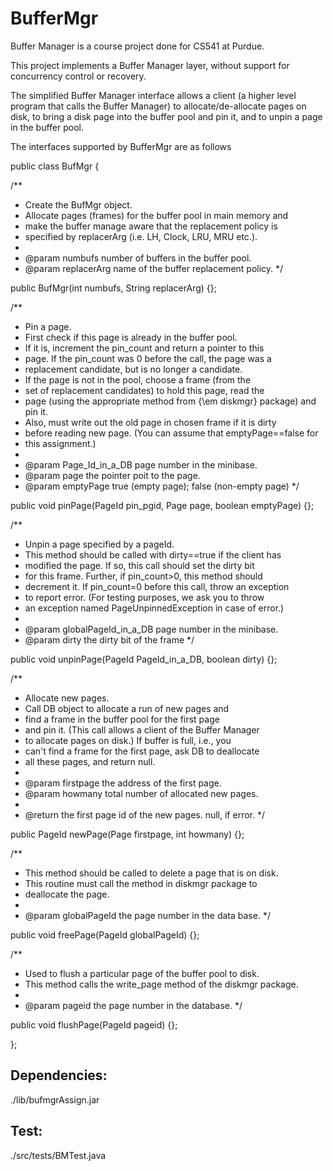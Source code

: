 # BufferMgr

Buffer Manager is a course project done for CS541 at Purdue.

This project implements a Buffer Manager layer, without support for concurrency control or recovery.

The simplified Buffer Manager interface  allows a client (a higher level program that calls the Buffer Manager) to allocate/de-allocate pages on disk, to bring a disk page into the buffer pool and pin it, and to unpin a page in the buffer pool.

The interfaces supported by BufferMgr are as follows


public class BufMgr {

  /**
   * Create the BufMgr object.
   * Allocate pages (frames) for the buffer pool in main memory and
   * make the buffer manage aware that the replacement policy is
   * specified by replacerArg (i.e. LH, Clock, LRU, MRU etc.).
   *
   * @param numbufs number of buffers in the buffer pool.
   * @param replacerArg name of the buffer replacement policy.
   */

  public BufMgr(int numbufs, String replacerArg) {};

  /** 
   * Pin a page.
   * First check if this page is already in the buffer pool.  
   * If it is, increment the pin_count and return a pointer to this 
   * page.  If the pin_count was 0 before the call, the page was a 
   * replacement candidate, but is no longer a candidate.
   * If the page is not in the pool, choose a frame (from the 
   * set of replacement candidates) to hold this page, read the 
   * page (using the appropriate method from {\em diskmgr} package) and pin it.
   * Also, must write out the old page in chosen frame if it is dirty 
   * before reading new page.  (You can assume that emptyPage==false for
   * this assignment.)
   *
   * @param Page_Id_in_a_DB page number in the minibase.
   * @param page the pointer poit to the page.
   * @param emptyPage true (empty page); false (non-empty page)
   */

  public void pinPage(PageId pin_pgid, Page page, boolean emptyPage) {};

   /**
   * Unpin a page specified by a pageId.
   * This method should be called with dirty==true if the client has
   * modified the page.  If so, this call should set the dirty bit 
   * for this frame.  Further, if pin_count>0, this method should 
   * decrement it. If pin_count=0 before this call, throw an exception
   * to report error.  (For testing purposes, we ask you to throw
   * an exception named PageUnpinnedException in case of error.)
   *
   * @param globalPageId_in_a_DB page number in the minibase.
   * @param dirty the dirty bit of the frame
   */

  public void unpinPage(PageId PageId_in_a_DB, boolean dirty) {};

  /** 
   * Allocate new pages.
   * Call DB object to allocate a run of new pages and 
   * find a frame in the buffer pool for the first page
   * and pin it. (This call allows a client of the Buffer Manager
   * to allocate pages on disk.) If buffer is full, i.e., you 
   * can't find a frame for the first page, ask DB to deallocate 
   * all these pages, and return null.
   *
   * @param firstpage the address of the first page.
   * @param howmany total number of allocated new pages.
   *
   * @return the first page id of the new pages.  null, if error.
   */

  public PageId newPage(Page firstpage, int howmany) {};

  /**
   * This method should be called to delete a page that is on disk.
   * This routine must call the method in diskmgr package to 
   * deallocate the page. 
   *
   * @param globalPageId the page number in the data base.
   */

  public void freePage(PageId globalPageId) {};

  /**
   * Used to flush a particular page of the buffer pool to disk.
   * This method calls the write_page method of the diskmgr package.
   *
   * @param pageid the page number in the database.
   */

  public void flushPage(PageId pageid) {};

};

Dependencies:
----------
./lib/bufmgrAssign.jar

Test:
-----
./src/tests/BMTest.java